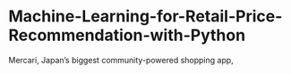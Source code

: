 # Machine-Learning-for-Retail-Price-Recommendation-with-Python
Mercari, Japan’s biggest community-powered shopping app, 
